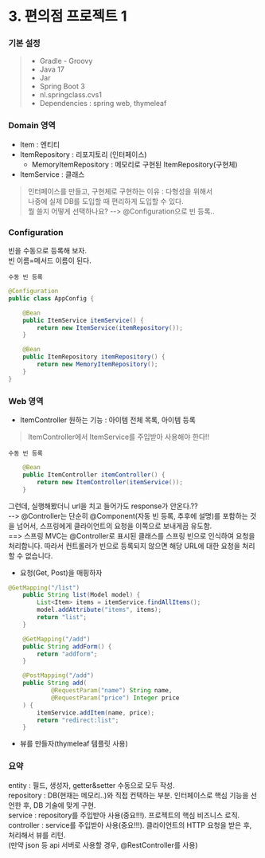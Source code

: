 # 3. 편의점 프로젝트 1

### 기본 설정  
>  * Gradle - Groovy  
>  * Java 17  
>  * Jar  
>  * Spring Boot 3  
>  * nl.springclass.cvs1  
>  * Dependencies : spring web, thymeleaf

### Domain 영역
- Item : 엔티티
- ItemRepository : 리포지토리 (인터페이스)
  - MemoryItemRepository : 메모리로 구현된 ItemRepository(구현체)
- ItemService : 클래스

> 인터페이스를 만들고, 구현체로 구현하는 이유 : 다형성을 위해서  
> 나중에 실제 DB를 도입할 때 편리하게 도입할 수 있다.  
> 뭘 쓸지 어떻게 선택하나요? --> @Configuration으로 빈 등록..

### Configuration
빈을 수동으로 등록해 보자.  
빈 이름=메서드 이름이 된다.  

`수동 빈 등록`
```Java
@Configuration
public class AppConfig {

    @Bean
    public ItemService itemService() {
        return new ItemService(itemRepository());
    }

    @Bean
    public ItemRepository itemRepository() {
        return new MemoryItemRepository();
    }
}
```


### Web 영역
- ItemController 
원하는 기능 : 아이템 전체 목록, 아이템 등록

> ItemController에서 ItemService를 주입받아 사용해야 한다!!

`수동 빈 등록`
```Java
    @Bean
    public ItemController itemController() {
        return new ItemController(itemService());
    }
```
그런데, 실행해봤더니 url을 치고 들어가도 response가 안온다.??   
--> @Controller는 단순히 @Component(자동 빈 등록, 추후에 설명)를 포함하는 것을 넘어서, 스프링에게 클라이언트의 요청을 이쪽으로 보내게끔 유도함.  
==> 스프링 MVC는 @Controller로 표시된 클래스를 스프링 빈으로 인식하여 요청을 처리합니다. 따라서 컨트롤러가 빈으로 등록되지 않으면 해당 URL에 대한 요청을 처리할 수 없습니다.  


* 요청(Get, Post)을 매핑하자

```Java
@GetMapping("/list")
    public String list(Model model) {
        List<Item> items = itemService.findAllItems();
        model.addAttribute("items", items);
        return "list";
    }

    @GetMapping("/add")
    public String addForm() {
        return "addform";
    }

    @PostMapping("/add")
    public String add(
            @RequestParam("name") String name,
            @RequestParam("price") Integer price
    ) {
        itemService.addItem(name, price);
        return "redirect:list";
    }
```

* 뷰를 만들자(thymeleaf 템플릿 사용)



### 요약
 
entity : 필드, 생성자, getter&setter 수동으로 모두 작성.  
repository : DB(현재는 메모리..)와 직접 컨택하는 부분. 인터페이스로 핵심 기능을 선언한 후, DB 기술에 맞게 구현.  
service : repository를 주입받아 사용(중요!!!). 프로젝트의 핵심 비즈니스 로직.  
controller : service를 주입받아 사용(중요!!!). 클라이언트의 HTTP 요청을 받은 후, 처리해서 뷰를 리턴.  
(만약 json 등 api 서버로 사용할 경우, @RestController를 사용)